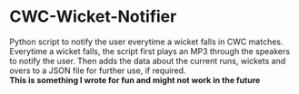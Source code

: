 # CWC-Wicket-Notifier
Python script to notify the user everytime a wicket falls in CWC matches.  
Everytime a wicket falls, the script first plays an MP3 through the speakers to notify the user. Then adds the data about the current runs, wickets and overs to a JSON file for further use, if required.  
**This is something I wrote for fun and might not work in the future**

